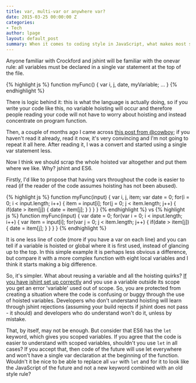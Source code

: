 ```yaml
---
title: var, multi-var or anywhere var?
date: 2015-03-25 00:00:00 Z
categories:
- Tech
author: lpage
layout: default_post
summary: When it comes to coding style in JavaScript, what makes most sense - one var declaration, multiple at the start or scoped?
---
```


Anyone familiar with Crockford and jshint will be familiar with the onevar rule: all variables must be declared in a single var statement at the top of the file.

{% highlight js %}
function myFunc() {
    var i,
        j,
        date,
        myVariable;
    ...
}
{% endhighlight %}

There is logic behind it: this is what the language is actually doing, so if you write your code like this, no variable hoisting will occur and therefore people reading your code will not have to worry about hoisting and instead concentrate on program function.

Then, a couple of months ago I came across [this post from @cowboy](http://benalman.com/news/2012/05/multiple-var-statements-javascript/); if you haven't read it already, read it now, it's very convincing and I'm not going to repeat it all here. After reading it, I was a convert and started using a single var statement less.

Now I think we should scrap the whole hoisted var altogether and put them where we like. Why? jshint and ES6.

Firstly, I'd like to propose that having vars throughout the code is easier to read (if the reader of the code assumes hoisting has not been abused).

{% highlight js %}
function myFunc(input) {
    var i, j, item;
    var date = 0;
    for(i = 0; i < input.length; i++) {
        item = input[i];
        for(j = 0; j < item.length; j++) {
            if(date > item[j]) {
                date = item[j];
            }
        }
    }
}
{% endhighlight %}
vs
{% highlight js %}
function myFunc(input) {
    var date = 0;
    for(var i = 0; i < input.length; i++) {
        var item = input[i];
        for(var j = 0; j < item.length; j++) {
            if(date > item[j]) {
                date = item[j];
            }
        }
    }
}
{% endhighlight %}

It is one less line of code (more if you have a var on each line) and you can tell if a variable is hoisted or global where it is first used, instead of glancing up to the top. In this simple example it is perhaps less obvious a difference, but compare it with a more complex function with eight local variables and I think it starts making a big difference.

So, it's simpler. What about reusing a variable and all the hoisting quirks? [If you have jshint set up correctly](http://jshint.com/docs/options/#shadow) and you use a variable outside its scope you get an error 'variable' used out of scope. So, you are protected from creating a situation where the code is confusing or buggy through the use of hoisted variables. Developers who don't understand hoisting will learn through jshint rejections (assuming your build rejects if jshint does not pass - it should) and developers who do understand won't do it, unless by mistake.

That, by itself, may not be enough. But consider that ES6 has the `let` keyword, which gives you scoped variables. If you agree that the code is easier to understand with scoped variables, shouldn't you use `let` in all cases? If you accept that, then code of the future will use let everywhere and won't have a single var declaration at the beginning of the function. Wouldn't it be nice to be able to replace all `var` with `let` and for it to look like the JavaScript of the future and not a new keyword combined with an old style rule?























